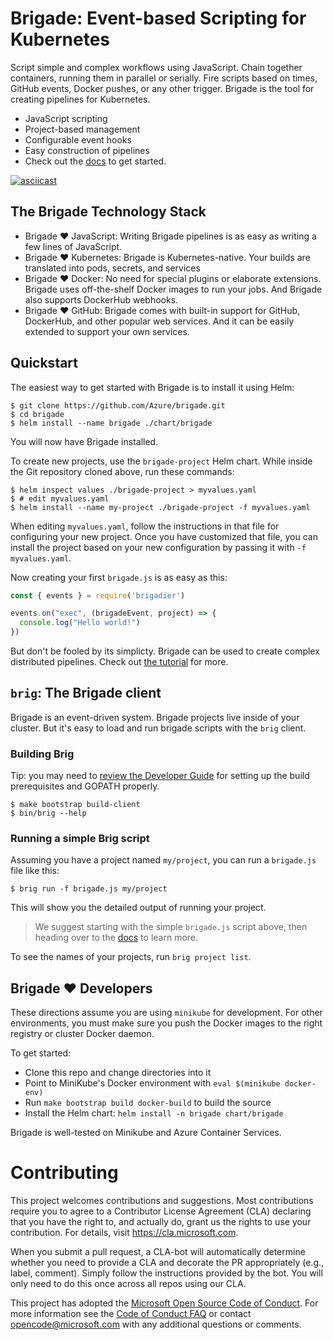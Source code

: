 # Brigade: Event-based Scripting for Kubernetes

Script simple and complex workflows using JavaScript. Chain together containers,
running them in parallel or serially. Fire scripts based on times, GitHub events,
Docker pushes, or any other trigger. Brigade is the tool for creating pipelines
for Kubernetes.

- JavaScript scripting
- Project-based management
- Configurable event hooks
- Easy construction of pipelines
- Check out the [docs](/docs/) to get started.

[![asciicast](https://asciinema.org/a/JBsjOpah4nTBvjqDT5dAWvefG.png)](https://asciinema.org/a/JBsjOpah4nTBvjqDT5dAWvefG)

## The Brigade Technology Stack

- Brigade :heart: JavaScript: Writing Brigade pipelines is as easy as writing a few lines of JavaScript.
- Brigade :heart: Kubernetes: Brigade is Kubernetes-native. Your builds are translated into
  pods, secrets, and services
- Brigade :heart: Docker: No need for special plugins or elaborate extensions. Brigade uses
  off-the-shelf Docker images to run your jobs. And Brigade also supports DockerHub
  webhooks.
- Brigade :heart: GitHub: Brigade comes with built-in support for GitHub, DockerHub, and
  other popular web services. And it can be easily extended to support your own
  services.

## Quickstart

The easiest way to get started with Brigade is to install it using Helm:

```console
$ git clone https://github.com/Azure/brigade.git
$ cd brigade
$ helm install --name brigade ./chart/brigade
```

You will now have Brigade installed.

To create new projects, use the `brigade-project` Helm chart. While inside the Git
repository cloned above, run these commands:

```console
$ helm inspect values ./brigade-project > myvalues.yaml
$ # edit myvalues.yaml
$ helm install --name my-project ./brigade-project -f myvalues.yaml
```

When editing `myvalues.yaml`, follow the instructions in that file for configuring
your new project. Once you have customized that file, you can install the project
based on your new configuration by passing it with `-f myvalues.yaml`.

Now creating your first `brigade.js` is as easy as this:

```javascript
const { events } = require('brigadier')

events.on("exec", (brigadeEvent, project) => {
  console.log("Hello world!")
})
```

But don't be fooled by its simplicty. Brigade can be used to create complex distributed
pipelines. Check out [the tutorial](/docs/intro/) for more.

## `brig`: The Brigade client

Brigade is an event-driven system. Brigade projects live inside of your cluster.
But it's easy to load and run brigade scripts with the `brig` client.

### Building Brig

Tip: you may need to [review the Developer Guide](/docs/topics/developers.md) for setting up the build prerequisites and GOPATH properly.

```
$ make bootstrap build-client
$ bin/brig --help
```

### Running a simple Brig script

Assuming you have a project named `my/project`, you can run a `brigade.js` file like this:

```console
$ brig run -f brigade.js my/project
```

This will show you the detailed output of running your project.

> We suggest starting with the simple `brigade.js` script above, then heading over
to the [docs](/docs/) to learn more.

To see the names of your projects, run `brig project list`.

## Brigade :heart: Developers

These directions assume you are using `minikube` for development. For other environments,
you must make sure you push the Docker images to the right registry or cluster
Docker daemon.

To get started:

- Clone this repo and change directories into it
- Point to MiniKube's Docker environment with `eval $(minikube docker-env)`
- Run `make bootstrap build docker-build` to build the source
- Install the Helm chart: `helm install -n brigade chart/brigade`

Brigade is well-tested on Minikube and Azure Container Services.

# Contributing

This project welcomes contributions and suggestions.  Most contributions require you to agree to a
Contributor License Agreement (CLA) declaring that you have the right to, and actually do, grant us
the rights to use your contribution. For details, visit https://cla.microsoft.com.

When you submit a pull request, a CLA-bot will automatically determine whether you need to provide
a CLA and decorate the PR appropriately (e.g., label, comment). Simply follow the instructions
provided by the bot. You will only need to do this once across all repos using our CLA.

This project has adopted the [Microsoft Open Source Code of Conduct](https://opensource.microsoft.com/codeofconduct/).
For more information see the [Code of Conduct FAQ](https://opensource.microsoft.com/codeofconduct/faq/) or
contact [opencode@microsoft.com](mailto:opencode@microsoft.com) with any additional questions or comments.
